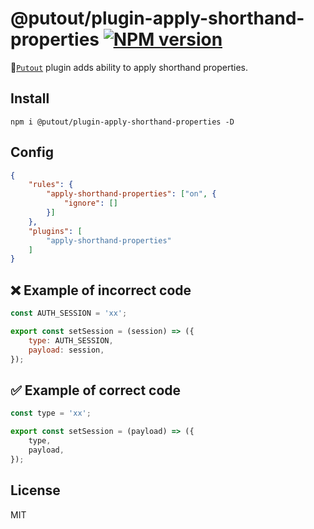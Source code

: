 # @putout/plugin-apply-shorthand-properties [![NPM version][NPMIMGURL]][NPMURL]

[NPMIMGURL]: https://img.shields.io/npm/v/@putout/plugin-apply-shorthand-properties.svg?style=flat&longCache=true
[NPMURL]: https://npmjs.org/package/@putout/plugin-apply-shorthand-properties "npm"

🐊[`Putout`](https://github.com/coderaiser/putout) plugin adds ability to apply shorthand properties.

## Install

```
npm i @putout/plugin-apply-shorthand-properties -D
```

## Config

```json
{
    "rules": {
        "apply-shorthand-properties": ["on", {
            "ignore": []
        }]
    },
    "plugins": [
        "apply-shorthand-properties"
    ]
}
```

## ❌ Example of incorrect code

```js
const AUTH_SESSION = 'xx';

export const setSession = (session) => ({
    type: AUTH_SESSION,
    payload: session,
});
```

## ✅ Example of correct code

```js
const type = 'xx';

export const setSession = (payload) => ({
    type,
    payload,
});
```

## License

MIT
